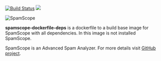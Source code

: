 [![Build Status](https://travis-ci.org/SpamScope/spamscope-dockerfile-deps.svg?branch=master)](https://travis-ci.org/SpamScope/spamscope-dockerfile-deps)
[![](https://images.microbadger.com/badges/image/fmantuano/spamscope-deps.svg)](https://microbadger.com/images/fmantuano/spamscope-deps "Get your own image badge on microbadger.com")

![SpamScope](https://github.com/SpamScope/spamscope/blob/develop/docs/logo/spamscope.jpg?raw=true "SpamScope")

**spamscope-dockerfile-deps** is a dockerfile to a build base image for SpamScope with all dependencies.
In this image is not installed SpamScope.

SpamScope is an Advanced Spam Analyzer. For more details visit [GitHub project](https://github.com/SpamScope/spamscope).
